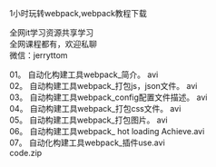 1小时玩转webpack,webpack教程下载

全网it学习资源共享学习<br>全网课程都有，欢迎私聊<br>微信：jerryttom<br>

01。 自动化构建工具webpack_简介。 avi<br> 02。 自动构建工具webpack_打包js，json文件。 avi<br> 03。 自动构建工具webpack_config配置文件描述。 avi<br> 04。 自动构建工具webpack_打包css文件。 avi<br> 05。 自动构建工具webpack_打包图片。 avi<br> 06。 自动构建工具webpack_ hot loading Achieve.avi<br> 07。 自动化构建工具webpack_插件use.avi<br> code.zip